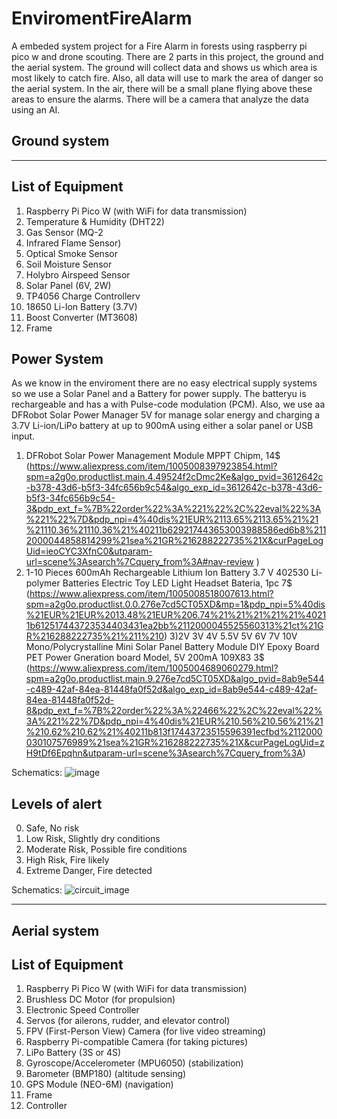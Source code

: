 # EnviromentFireAlarm
A embeded system project for a Fire Alarm in forests using raspberry pi pico w and drone scouting. There are 2 parts in this project, the ground and the aerial system. The ground will collect data and shows us which area is most likely to catch fire. Also, all data will use to mark the area of danger so the aerial system. In the air, there will be a small plane flying above these areas to ensure the alarms. There will be a camera that analyze the data using an AI.
## Ground system
---
## List of Equipment

1) Raspberry Pi Pico W (with WiFi for data transmission)
2) Temperature & Humidity (DHT22)
3) Gas Sensor (MQ-2
4)  Infrared Flame Sensor)
5)  Optical Smoke Sensor
6)  Soil Moisture Sensor
7)  Holybro Airspeed Sensor
8)  Solar Panel (6V, 2W)
9)  TP4056 Charge Controllerv
10)  18650 Li-Ion Battery (3.7V)
11)  Boost Converter (MT3608)
12)  Frame

## Power System
As we know in the enviroment there are no easy electrical supply systems so we use a Solar Panel and a Battery for power supply. The batteryu is rechargeable and has a with Pulse-code modulation (PCM). Also, we use aa DFRobot Solar Power Manager 5V for manage solar energy and charging a 3.7V Li-ion/LiPo battery at up to 900mA using either a solar panel or USB input.   

1) DFRobot Solar Power Management Module MPPT Chipm, 14$ (https://www.aliexpress.com/item/1005008397923854.html?spm=a2g0o.productlist.main.4.49524f2cDmc2Ke&algo_pvid=3612642c-b378-43d6-b5f3-34fc656b9c54&algo_exp_id=3612642c-b378-43d6-b5f3-34fc656b9c54-3&pdp_ext_f=%7B%22order%22%3A%221%22%2C%22eval%22%3A%221%22%7D&pdp_npi=4%40dis%21EUR%2113.65%2113.65%21%21%21110.36%21110.36%21%40211b629217443653003988586ed6b8%2112000044858814299%21sea%21GR%216288222735%21X&curPageLogUid=ieoCYC3XfnC0&utparam-url=scene%3Asearch%7Cquery_from%3A#nav-review )
2) 1-10 Pieces 600mAh Rechargeable Lithium Ion Battery 3.7 V 402530 Li-polymer Batteries Electric Toy LED Light Headset Bateria, 1pc 7$ (https://www.aliexpress.com/item/1005008518007613.html?spm=a2g0o.productlist.0.0.276e7cd5CT05XD&mp=1&pdp_npi=5%40dis%21EUR%21EUR%2013.48%21EUR%206.74%21%21%21%21%21%40211b612517443723534403431ea2bb%2112000045525560313%21ct%21GR%216288222735%21%211%210)
3)2V 3V 4V 5.5V 5V 6V 7V 10V Mono/Polycrystalline Mini Solar Panel Battery Module DIY Epoxy Board PET Power Gneration board Model, 5V 200mA 109X83 3$ (https://www.aliexpress.com/item/1005004689060279.html?spm=a2g0o.productlist.main.9.276e7cd5CT05XD&algo_pvid=8ab9e544-c489-42af-84ea-81448fa0f52d&algo_exp_id=8ab9e544-c489-42af-84ea-81448fa0f52d-8&pdp_ext_f=%7B%22order%22%3A%22466%22%2C%22eval%22%3A%221%22%7D&pdp_npi=4%40dis%21EUR%210.56%210.56%21%21%210.62%210.62%21%40211b813f17443723515596391ecfbd%2112000030107576989%21sea%21GR%216288222735%21X&curPageLogUid=zH9tDf6Epqhn&utparam-url=scene%3Asearch%7Cquery_from%3A)

Schematics:
![image](https://github.com/user-attachments/assets/80b162be-9ca9-456f-b7bf-9b3156a49b87)



## Levels of alert
0)  Safe, No risk
1)  Low Risk, Slightly dry conditions
2)  Moderate Risk, Possible fire conditions
3)  High Risk, Fire likely	
4)  Extreme Danger, Fire detected

Schematics:
![circuit_image](https://github.com/user-attachments/assets/33410e80-0e8d-4954-8cd2-0472d11ad471)

---
## Aerial system

## List of Equipment
1) Raspberry Pi Pico W (with WiFi for data transmission)
2) Brushless DC Motor (for propulsion)
3)  Electronic Speed Controller
4)  Servos (for ailerons, rudder, and elevator control)
5)  FPV (First-Person View) Camera (for live video streaming)
6)  Raspberry Pi-compatible Camera (for taking pictures)
7)  LiPo Battery (3S or 4S)
8)  Gyroscope/Accelerometer (MPU6050) (stabilization)
9)  Barometer (BMP180) (altitude sensing)
10)  GPS Module (NEO-6M) (navigation)
11)  Frame
12)  Controller
